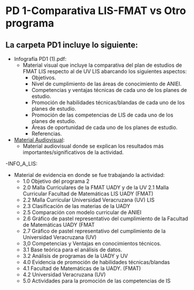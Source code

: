 # PD 1-Comparativa LIS-FMAT vs Otro programa
## La carpeta PD1 incluye lo siguiente:
- Infografía PD1 (1).pdf:
  - Material visual que incluye la comparativa del plan de estudios de FMAT LIS respecto al de UV LIS abarcando los siguientes aspectos:
      - Objetivos.
      - Nivel de cumplimiento de las áreas de conocimiento de ANIEI.
      - Competencias y ventajas técnicas de cada uno de los planes de estudio.
      - Promoción de habilidades técnicas/blandas de cada uno de los planes de estudio.
      - Promoción de las competencias de LIS de cada uno de los planes de estudio.
      - Áreas de oportunidad de cada uno de los planes de estudio.
      - Referencias.
- [Material Audiovisual](https://www.canva.com/design/DAGyoWQWNJY/lwNjHmmayDz2_30m91Bucg/edit):
    - Material audiovisual donde se explican los resultados más importantes/significativos de la actividad.
      
-INFO_A_LIS:
- Material de evidencia en donde se fue trabajando la actividad:
  - 1.0 Objetivo del programa	2
  - 2.0 Malla Curriculares de la FMAT UADY y de la UV	  2.1 Malla Curricular Facultad de Matemáticas LIS UADY (FMAT)	
  - 2.2 Malla Curricular Universidad Veracruzana (UV) LIS	
  - 2.3 Clasificación de las materias de la UADY	
  - 2.5 Comparación con modelo curricular de ANIEI
  - 2.6 Gráfico de pastel representativo del cumplimiento de la Facultad de Matemáticas UADY (FMAT	
  - 2.7 Gráfico de pastel representativo del cumplimiento de la Universidad Veracruzana (UV)	
  - 3,0 Competencias y Ventajas en conocimientos técnicos.	
  - 3.1 Base teórica para el análisis de datos.
  - 3.2 Análisis de programas de la UADY y UV	
  - 4.0 Evidencia de promoción de habilidades técnicas/blandas	
  - 4.1 Facultad de Matemáticas de la UADY. (FMAT)	
  - 4.2 Universidad Veracruzana (UV)	
  - 5.0 Actividades para la promoción de las competencias de IS	
  
 



    
